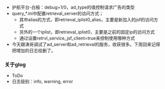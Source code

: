 - 护航平台-白板：debug=1/0，ad_type的值控制请求广告的类型
- query_*.ini中配置retrieval_server的访问方式；
  - 其中alias的方式，即retrieval_iplist0_alias，主要是新加入的jsf的访问方式
  - 另外的一个iplist，即retrieval_iplist0，主要是之前的固定ip的访问方式
  - 通过设置retrvl_service_jsf_client=true来控制使用哪种方式
- 今天跟涛哥调试了ad_server和ad_retrieval的服务，收获很多。下周回来记得把增加的日志给删了。

### 关于glog

- ToDo
- 日志级别：info, warning, error